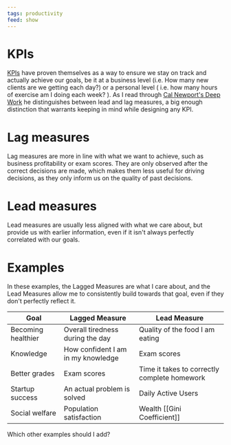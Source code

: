 ```yaml
---
tags: productivity
feed: show
---
```


# KPIs

[KPIs](https://en.wikipedia.org/wiki/Performance_indicator) have proven themselves as a way to ensure we stay on track and actually achieve our goals, be it at a business level (i.e. How many new clients are we getting each day?) or a personal level ( i.e. how many hours of exercise am I doing each week? ). As I read through [Cal Newport's Deep Work](https://www.calnewport.com/books/deep-work/) he distinguishes between lead and lag measures, a big enough distinction that warrants keeping in mind while designing any KPI.

# Lag measures

Lag measures are more in line with what we want to achieve, such as business profitability or exam scores. They are only observed after the correct decisions are made, which makes them less useful for driving decisions, as they only inform us on the quality of past decisions.

# Lead measures

Lead measures are usually less aligned with what we care about, but provide us with earlier information, even if it isn't always perfectly correlated with our goals.

# Examples

In these examples, the Lagged Measures are what I care about, and the Lead Measures allow me to consistently build towards that goal, even if they don't perfectly reflect it.

| Goal | Lagged Measure | Lead Measure |
| --- | --- | --- |
| Becoming healthier | Overall tiredness during the day | Quality of the food I am eating |
| Knowledge | How confident I am in my knowledge | Exam scores |
| Better grades | Exam scores | Time it takes to correctly complete homework |
| Startup success | An actual problem is solved | Daily Active Users |
| Social welfare | Population satisfaction | Wealth [[Gini Coefficient]] |

Which other examples should I add?
